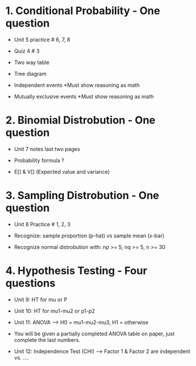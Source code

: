 # 1. Conditional Probability - One question

- Unit 5 practice # 6, 7, 8
- Quiz 4 # 3

- Two way table
- Tree diagram
- Independent events *Must show reasoning as math
- Mutually exclusive events *Must show reasoning as math

# 2. Binomial Distrobution - One question

- Unit 7 notes last two pages

- Probability formula ?
- E[] & V[] (Expected value and variance)

# 3. Sampling Distrobution - One question

- Unit 8 Practice # 1, 2, 3

- Recognize: sample proportion (p-hat) vs sample mean (x-bar)
- Recognize normal distrobution with: np >= 5, nq >= 5, n >= 30

# 4. Hypothesis Testing - Four questions

- Unit 9: HT for mu or P

- Unit 10: HT for mu1-mu2 or p1-p2

- Unit 11: ANOVA --> H0 = mu1-mu2-mu3, H1 = otherwise
- You will be given a partially completed ANOVA table on paper, just complete the last numbers.

- Unit 12: Independence Test (CHI) --> Factor 1 & Factor 2 are independent vs. ....